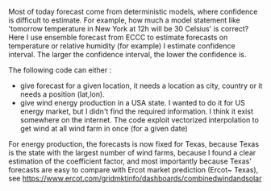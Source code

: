 Most of today forecast come from deterministic models, where confidence is difficult to estimate. For example, how much a model statement like 'tomorrow temperature in New York at 12h will be 30 Celsius' is correct? 
Here I use ensemble forecast from ECCC to estimate forecasts on temperature or relative humidity (for example) I estimate confidence interval. The larger the confidence interval, the lower the confidence is. 




The following code can either :
- give forecast for a given location, it needs a location as city, country or it needs a position (lat,lon).
- give wind energy production in a USA state. I wanted to do it for US energy market, but I didn't find the required information. I think it exist somewhere on the internet. The code exploit vectorized interpolation to get wind at all wind farm in once (for a given date)


For energy production, the forecasts is now fixed for Texas, because Texas is the state with the largest number of wind farms, because I found a clear estimation of the coefficient factor, and most importantly because Texas' forecasts are easy to compare with Ercot market prediction (Ercot~ Texas), see https://www.ercot.com/gridmktinfo/dashboards/combinedwindandsolar



